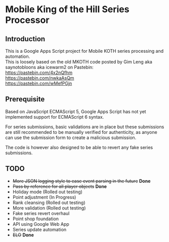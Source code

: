 # Mobile King of the Hill Series Processor
## Introduction
This is a Google Apps Script project for Mobile KOTH series processing and automation.  
This is loosely based on the old MKOTH code posted by Gim Leng aka saynotobloons aka icewarm2 on Pastebin:  
https://pastebin.com/4x2nQfhm  
https://pastebin.com/nwkaAsQm  
https://pastebin.com/wMefPGjn

## Prerequisite
Based on JavaScript ECMAScript 5, Google Apps Script has not yet implemented support for ECMAScript 6 syntax.

For series submissions, basic validations are in place but these submissions are still recommended to be manually verified for authenticity, as anyone can use the submission form to create a malicious submission.

The code is however also designed to be able to revert any fake series submissions.

## TODO
- ~~More JSON logging style to ease event parsing in the future~~ **Done**
- ~~Pass by reference for all player objects~~ **Done**
- Holiday mode (Rolled out testing)
- Point adjustment (In Progress)
- Rank cleansing (Rolled out testing)
- More validation (Rolled out testing)
- Fake series revert overhaul
- Point shop foundation
- API using Google Web App
- Series update automation
- ~~ELO~~ **Done**
